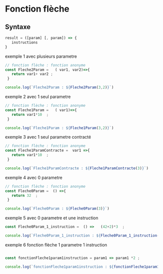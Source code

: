 # Fonction flèche 
## Syntaxe 
```ts
result = ([param] [, param]) => {
   instructions
}

```
exemple  1 avec plusieurs parametre
```js
// fonction flèche : fonction anonyme
const Fleche2Param =   ( var1, var2)=>{
   return var1+ var2 ;
 }

console.log(`Fleche2Param : ${Fleche2Param(3,2)}`)
```
exemple  2 avec 1 seul parametre
```js
// fonction flèche : fonction anonyme
const Fleche1Param =   ( var1)=>{
   return var1*10  ;
 }

console.log(`Fleche1Param : ${Fleche1Param(3,2)}`)
```
exemple  3 avec 1 seul parametre contracté
```js
// fonction flèche : fonction anonyme
const Fleche1ParamContracte =  var1 =>{
   return var1*10  ;
 }

console.log(`Fleche1ParamContracte : ${Fleche1ParamContracte(3)}`)
```

exemple 4 avec 0 parametre
```js
// fonction flèche : fonction anonyme
const Fleche0Param =  () =>{
   return 32  ;
 }

console.log(`Fleche0Param : ${Fleche0Param(3)}`)
```

exemple 5 avec 0 parametre et une instruction
```js
const Fleche0Param_1_instruction =  () =>   (42+2)*3  ;

console.log(`Fleche0Param_1_instruction : ${Fleche0Param_1_instruction()}`)
```


exemple 6  fonction flèche 1 parametre 1 instruction 
```js 

const fonctionFleche1param1instruction = param1 => param1 *2 ;

console.log(`fonctionFleche1param1instruction : ${fonctionFleche1param1instruction(3)}`)

```